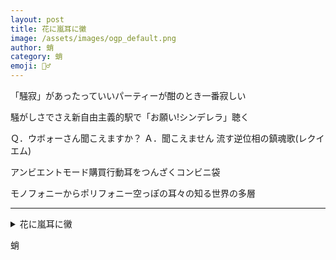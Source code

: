 ```yaml
---
layout: post
title: 花に嵐耳に黴
image: /assets/images/ogp_default.png
author: 蛸
category: 蛸
emoji: 🧝‍♂️
---
```


<div class="tanka-area"><div class="tanka">
<p>「騒寂」があったっていいパーティーが酣のとき一番寂しい</p>

<p>騒がしさでさえ新自由主義的駅で「お願い!シンデレラ」聴く</p>

<p>Ｑ．ウボォーさん聞こえますか？ Ａ．聞こえません 流す逆位相の鎮魂歌(レクイエム)</p>

<p>アンビエントモード購買行動耳をつんざくコンビニ袋</p>

<p>モノフォニーからポリフォニー空っぽの耳々の知る世界の多層</p>

</div></div>

---

<details><summary>花に嵐耳に黴</summary>
「騒寂」があったっていいパーティーが酣のとき一番寂しい<br/>
騒がしさでさえ新自由主義的駅で「お願い!シンデレラ」聴く<br/>
Q. ウボォーさん聞こえますか？A. 聞こえません 流す逆位相の鎮魂歌(レクイエム)<br/>
アンビエントモード購買行動耳をつんざくコンビニ袋<br/>
モノフォニーからポリフォニー空っぽの耳々の知る世界の多層<br/>
<br/>

</details>

蛸
